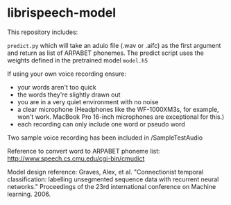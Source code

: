 # librispeech-model

This repository includes:

`predict.py` which will take an aduio file (.wav or .aifc) as the first argument and return as list of ARPABET phonemes.
The predict script uses the weights defined in the pretrained model `model.h5`

If using your own voice recording ensure: 
- your words aren't too quick
- the words they're slightly drawn out
- you are in a very quiet environment with no noise
- a clear microphone (Headphones like the WF-1000XM3s, for example, won't work. MacBook Pro 16-inch microphones are exceptional for this.)
- each recording can only include one word or pseudo word 

Two sample voice recording has been included in /SampleTestAudio

Reference to convert word to ARPABET phoneme list: http://www.speech.cs.cmu.edu/cgi-bin/cmudict

Model design reference: Graves, Alex, et al. "Connectionist temporal classification: labelling unsegmented sequence data with recurrent neural networks." Proceedings of the 23rd international conference on Machine learning. 2006.

